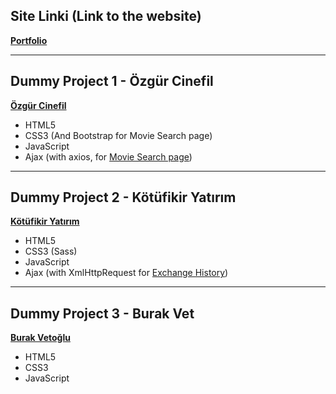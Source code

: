 ## Site Linki (Link to the website)

[**Portfolio**](https://artgokhan.netlify.app/)

***
## Dummy Project 1 - Özgür Cinefil

[**Özgür Cinefil**](https://artgokhan.netlify.app/ozgur-cinefil/)

- HTML5
- CSS3 (And Bootstrap for Movie Search page)
- JavaScript
- Ajax (with axios, for [Movie Search page](https://artgokhan.netlify.app/ozgur-cinefil/searchmovie.html))

***
## Dummy Project 2 - Kötüfikir Yatırım

[**Kötüfikir Yatırım**](https://artgokhan.netlify.app/kotufikir-yatirim/index.html)

- HTML5
- CSS3 (Sass)
- JavaScript
- Ajax (with XmlHttpRequest for [Exchange History](https://artgokhan.netlify.app/kotufikir-yatirim/exchange-history.html))

***
## Dummy Project 3 - Burak Vet

[**Burak Vetoğlu**](https://artgokhan.netlify.app/burak-vet/index.html)

- HTML5
- CSS3
- JavaScript